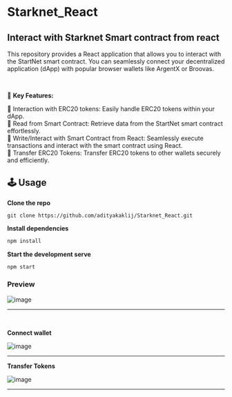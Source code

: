 # Starknet_React

## Interact with Starknet Smart contract from react

<p>
  This repository provides a React application that allows you to interact with the StartNet smart contract. You can seamlessly connect your decentralized application (dApp) with popular browser wallets like ArgentX or Broovas.
  
</p>
<br>

 💫 **Key Features:**

🔹 Interaction with ERC20 tokens: Easily handle ERC20 tokens within your dApp. <br>
🔹 Read from Smart Contract: Retrieve data from the StartNet smart contract effortlessly.<br>
🔹 Write/Interact with Smart Contract from React: Seamlessly execute transactions and interact with the smart contract using React.<br>
🔹 Transfer ERC20 Tokens: Transfer ERC20 tokens to other wallets securely and efficiently.<br>


## 🕹️ Usage
**Clone the repo**
```npm
git clone https://github.com/adityakaklij/Starknet_React.git
```
**Install dependencies**
```bash
npm install
```
**Start the development serve**
```bash
npm start
```

### Preview
![image](https://github.com/adityakaklij/Starknet_React/assets/90379168/6ca74625-4e06-4afd-85ad-012f9283d8ac)
<hr/>
<br/>

**Connect wallet**

![image](https://github.com/adityakaklij/Starknet_React/assets/90379168/6a6cfcfc-8500-470e-99b3-e977cf720cd0)
<hr/>


**Transfer Tokens**

![image](https://github.com/adityakaklij/Starknet_React/assets/90379168/3e926564-c0a4-4dd9-9dd3-8f3d9640db47)
<hr/>
